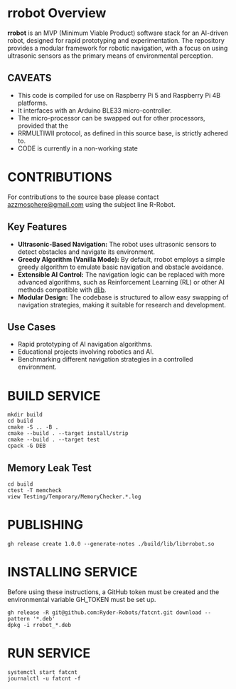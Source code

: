 # rrobot Overview

**rrobot** is an MVP (Minimum Viable Product) software stack for an AI-driven robot, designed for rapid prototyping and experimentation. The repository provides a modular framework for robotic navigation, with a focus on using ultrasonic sensors as the primary means of environmental perception.

## CAVEATS
* This code is compiled for use on Raspberry Pi 5 and Raspberry Pi 4B platforms.
* It interfaces with an Arduino BLE33 micro-controller.
* The micro-processor can be swapped out for other processors, provided that the
* RRMULTIWII protocol, as defined in this source base, is strictly adhered to.
* CODE is currently in a non-working state

# CONTRIBUTIONS

For contributions to the source base please contact azzmosphere@gmail.com  using the subject line R-Robot.

## Key Features

- **Ultrasonic-Based Navigation:** The robot uses ultrasonic sensors to detect obstacles and navigate its environment.
- **Greedy Algorithm (Vanilla Mode):** By default, rrobot employs a simple greedy algorithm to emulate basic navigation and obstacle avoidance.
- **Extensible AI Control:** The navigation logic can be replaced with more advanced algorithms, such as Reinforcement Learning (RL) or other AI methods compatible with [dlib](http://dlib.net/).
- **Modular Design:** The codebase is structured to allow easy swapping of navigation strategies, making it suitable for research and development.

## Use Cases

- Rapid prototyping of AI navigation algorithms.
- Educational projects involving robotics and AI.
- Benchmarking different navigation strategies in a controlled environment.


# BUILD SERVICE

```
mkdir build
cd build
cmake -S .. -B . 
cmake --build . --target install/strip
cmake --build . --target test
cpack -G DEB 
```

## Memory Leak Test

```
cd build
ctest -T memcheck
view Testing/Temporary/MemoryChecker.*.log
```

# PUBLISHING

```
gh release create 1.0.0 --generate-notes ./build/lib/librrobot.so
```

# INSTALLING SERVICE

Before using these instructions, a GitHub token must be created and the environmental variable
GH_TOKEN must be set up.

```
gh release -R git@github.com:Ryder-Robots/fatcnt.git download --pattern '*.deb'
dpkg -i rrobot_*.deb 
```


# RUN SERVICE

```
systemctl start fatcnt
journalctl -u fatcnt -f
```
